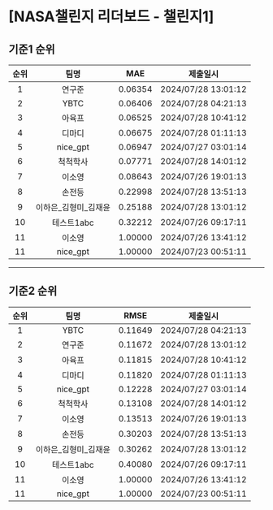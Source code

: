 # [NASA챌린지 리더보드 - 챌린지1]
## 기준1 순위
| 순위 | 팀명 | MAE | 제출일시 |
|:----:|:----:|:-----:|:----:|
| 1 | 연구준 | 0.06354 | 2024/07/28 13:01:12 |
| 2 | YBTC | 0.06406 | 2024/07/28 04:21:13 |
| 3 | 아육프 | 0.06525 | 2024/07/28 10:41:12 |
| 4 | 디마디 | 0.06675 | 2024/07/28 01:11:13 |
| 5 | nice_gpt | 0.06947 | 2024/07/27 03:01:14 |
| 6 | 척척학사 | 0.07771 | 2024/07/28 14:01:12 |
| 7 | 이소영 | 0.08643 | 2024/07/26 19:01:13 |
| 8 | 손전등 | 0.22998 | 2024/07/28 13:51:13 |
| 9 | 이하은_김형미_김재윤 | 0.25188 | 2024/07/28 13:01:12 |
| 10 | 테스트1abc | 0.32212 | 2024/07/26 09:17:11 |
| 11 | 이소영 | 1.00000 | 2024/07/26 13:41:12 |
| 11 | nice_gpt | 1.00000 | 2024/07/23 00:51:11 |
___
## 기준2 순위
| 순위 | 팀명 | RMSE | 제출일시 |
|:----:|:----:|:-----:|:----:|
| 1 | YBTC | 0.11649 | 2024/07/28 04:21:13 |
| 2 | 연구준 | 0.11672 | 2024/07/28 13:01:12 |
| 3 | 아육프 | 0.11815 | 2024/07/28 10:41:12 |
| 4 | 디마디 | 0.11820 | 2024/07/28 01:11:13 |
| 5 | nice_gpt | 0.12228 | 2024/07/27 03:01:14 |
| 6 | 척척학사 | 0.13108 | 2024/07/28 14:01:12 |
| 7 | 이소영 | 0.13513 | 2024/07/26 19:01:13 |
| 8 | 손전등 | 0.30203 | 2024/07/28 13:51:13 |
| 9 | 이하은_김형미_김재윤 | 0.30262 | 2024/07/28 13:01:12 |
| 10 | 테스트1abc | 0.40080 | 2024/07/26 09:17:11 |
| 11 | 이소영 | 1.00000 | 2024/07/26 13:41:12 |
| 11 | nice_gpt | 1.00000 | 2024/07/23 00:51:11 |
